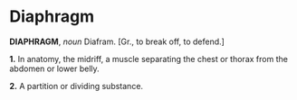 # Diaphragm

**DIAPHRAGM**, _noun_ Diafram. \[Gr., to break off, to defend.\]

**1.** In anatomy, the midriff, a muscle separating the chest or thorax from the abdomen or lower belly.

**2.** A partition or dividing substance.